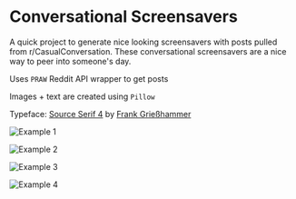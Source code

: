 # Conversational Screensavers

A quick project to generate nice looking screensavers with posts pulled from r/CasualConversation. 
These conversational screensavers are a nice way to peer into someone's day.

Uses `PRAW` Reddit API wrapper to get posts

Images + text are created using `Pillow`

Typeface: [Source Serif 4](https://fonts.google.com/specimen/Source+Serif+4) by [Frank Grießhammer](https://fonts.google.com/?query=Frank+Grie%C3%9Fhammer)

![Example 1](examples/ex1.png "Example")

![Example 2](examples/ex2.png "Example")

![Example 3](examples/ex3.png "Example")

![Example 4](examples/ex4.png "Example")
